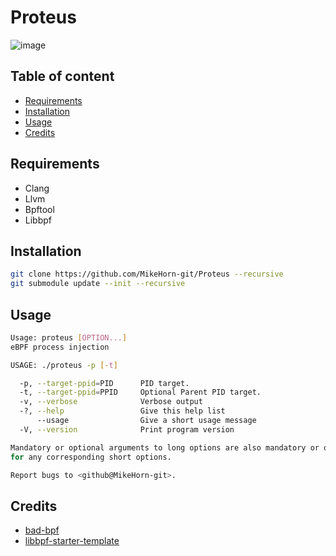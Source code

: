 # Proteus

![image](https://miro.medium.com/v2/resize:fit:1200/1*jospO_aej1eOiawuQkqBOQ.jpeg)

## Table of content

- [Requirements](https://github.com/MikeHorn-git/Proteus#requirements)
- [Installation](https://github.com/MikeHorn-git/Proteus#installation)
- [Usage](https://github.com/MikeHorn-git/Proteus#usage)
- [Credits](https://github.com/MikeHorn-git/Proteus#credits)

## Requirements

- Clang
- Llvm
- Bpftool
- Libbpf

## Installation

```bash
git clone https://github.com/MikeHorn-git/Proteus --recursive
git submodule update --init --recursive
```

## Usage

```bash
Usage: proteus [OPTION...]
eBPF process injection

USAGE: ./proteus -p [-t]

  -p, --target-ppid=PID      PID target.
  -t, --target-ppid=PPID     Optional Parent PID target.
  -v, --verbose              Verbose output
  -?, --help                 Give this help list
      --usage                Give a short usage message
  -V, --version              Print program version

Mandatory or optional arguments to long options are also mandatory or optional
for any corresponding short options.

Report bugs to <github@MikeHorn-git>.
```

## Credits

- [bad-bpf](https://github.com/pathtofile/bad-bpf)
- [libbpf-starter-template](https://github.com/eunomia-bpf/libbpf-starter-template)
